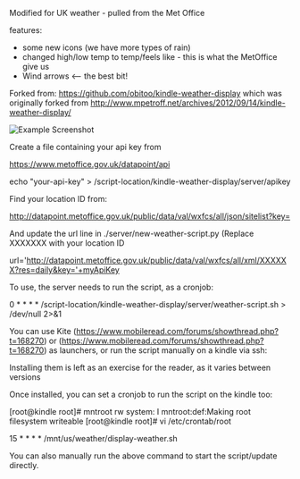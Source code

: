 Modified for UK weather - pulled from the Met Office

features:
   - some new icons (we have more types of rain) 
   - changed high/low temp to temp/feels like - this is what the MetOffice give us
   - Wind arrows <-- the best bit!
   

Forked from:
https://github.com/obitoo/kindle-weather-display which was originally forked from http://www.mpetroff.net/archives/2012/09/14/kindle-weather-display/

![Example Screenshot](https://raw.githubusercontent.com/obitoo/kindle-weather-display/master/screenshots/weather-winds.png)

Create a file containing your api key from 

https://www.metoffice.gov.uk/datapoint/api

echo "your-api-key" > /script-location/kindle-weather-display/server/apikey

Find your location ID from:

http://datapoint.metoffice.gov.uk/public/data/val/wxfcs/all/json/sitelist?key=<put your api key here>

And update the url line in ./server/new-weather-script.py (Replace XXXXXXX with your location ID

url='http://datapoint.metoffice.gov.uk/public/data/val/wxfcs/all/xml/XXXXXX?res=daily&key='+myApiKey

To use,	the server needs to run	the script, as a cronjob:

 0 * * * * /script-location/kindle-weather-display/server/weather-script.sh > /dev/null 2>&1

You can use Kite (https://www.mobileread.com/forums/showthread.php?t=168270) or (https://www.mobileread.com/forums/showthread.php?t=168270) as launchers, or run the script manually on a kindle via ssh:

Installing them is left as an exercise for the reader, as it varies between versions

Once installed, you can set a cronjob to run the script on the kindle too:

[root@kindle root]# mntroot rw
system: I mntroot:def:Making root filesystem writeable
[root@kindle root]# vi /etc/crontab/root 

 15 * * * * /mnt/us/weather/display-weather.sh

You can also manually run the above command to start the script/update directly.
